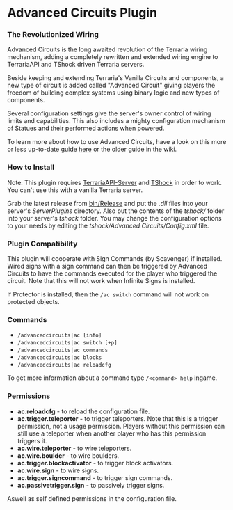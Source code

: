 Advanced Circuits Plugin
================================

### The Revolutionized Wiring

Advanced Circuits is the long awaited revolution of the Terraria wiring mechanism, adding a completely rewritten and extended wiring engine to TerrariaAPI and TShock driven Terraria servers.

Beside keeping and extending Terraria's Vanilla Circuits and components, a new type of circuit is added called "Advanced Circuit" giving players the freedom of building complex systems using binary logic and new types of components.

Several configuration settings give the server's owner control of wiring limits and capabilities. This also includes a mighty configuration mechanism of Statues and their performed actions when powered.

To learn more about how to use Advanced Circuits, have a look on this more or less up-to-date guide [here](https://docs.google.com/document/d/16bM21SvoxrumdX1ZUnVoutRlK8w8QWEtqLnCJ96Piak) or the older guide in the wiki.

### How to Install

Note: This plugin requires [TerrariaAPI-Server](https://github.com/NyxStudios/TerrariaAPI-Server) and [TShock](https://github.com/NyxStudios/TShock) in order to work. You can't use this with a vanilla Terraria server.

Grab the latest release from [bin/Release](https://github.com/CoderCow/AdvancedCircuits-Plugin/tree/master/bin/Release) and put the _.dll_ files into your server's _ServerPlugins_ directory. Also put the contents of the _tshock/_ folder into your server's _tshock_ folder. You may change the configuration options to your needs by editing the _tshock/Advanced Circuits/Config.xml_ file.

### Plugin Compatibility

This plugin will cooperate with Sign Commands (by Scavenger) if installed. Wired signs with a sign command can then be triggered by Advanced Circuits to have the commands executed for the player who triggered the circuit.
Note that this will not work when Infinite Signs is installed.

If Protector is installed, then the `/ac switch` command will not work on protected objects.

### Commands

* `/advancedcircuits|ac [info]`
* `/advancedcircuits|ac switch [+p]`
* `/advancedcircuits|ac commands`
* `/advancedcircuits|ac blocks`
* `/advancedcircuits|ac reloadcfg`

To get more information about a command type `/<command> help` ingame.

### Permissions

* **ac.reloadcfg** - to reload the configuration file.
* **ac.trigger.teleporter** - to trigger teleporters. Note that this is a trigger 
  permission, not a usage permission. Players without this permission can still 
  use a teleporter when another player who has this permission triggers it.
* **ac.wire.teleporter**  - to wire teleporters.
* **ac.wire.boulder** - to wire boulders.
* **ac.trigger.blockactivator** - to trigger block activators.
* **ac.wire.sign** - to wire signs.
* **ac.trigger.signcommand** - to trigger sign commands.
* **ac.passivetrigger.sign** - to passively trigger signs.

Aswell as self defined permissions in the configuration file.
